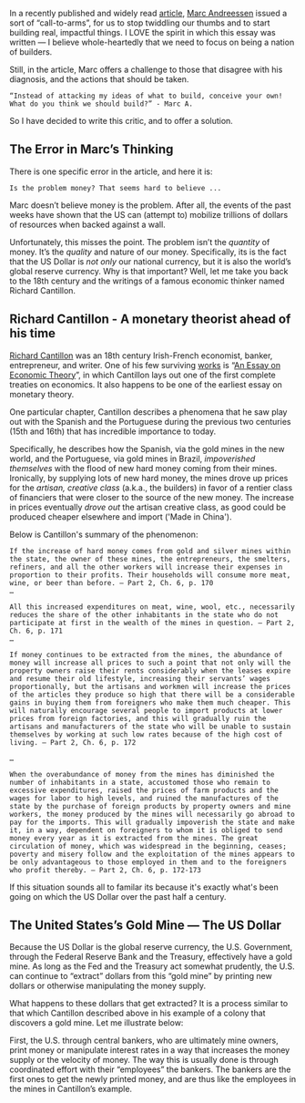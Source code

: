 In a recently published and widely read [article](https://a16z.com/2020/04/18/its-time-to-build/), [Marc Andreessen](https://twitter.com/pmarca) issued a sort of “call-to-arms”, for us to stop twiddling our thumbs and to start building real, impactful things. I LOVE the spirit in which this essay was written —  I believe whole-heartedly that we need to focus on being a nation of builders.

Still, in the article, Marc offers a challenge to those that disagree with his diagnosis, and the actions that should be taken.

```
“Instead of attacking my ideas of what to build, conceive your own! What do you think we should build?” - Marc A.
```

So I have decided to write this critic, and to offer a solution.

## The Error in Marc’s Thinking

There is one specific error in the article, and here it is:
```
Is the problem money? That seems hard to believe ...
```

Marc doesn’t believe money is the problem. After all, the events of the past weeks have shown that the US can (attempt to) mobilize trillions of dollars of resources when backed against a wall.

Unfortunately, this misses the point. The problem isn’t the _quantity_ of money. It’s the _quality_ and nature of our money. Specifically, its is the fact that the US Dollar is _not only_ our national currency, but it is also the world’s global reserve currency. Why is that important? Well, let me take you back to the 18th century and the writings of a famous economic thinker named Richard Cantillon.

## Richard Cantillon - A monetary theorist ahead of his time

[Richard Cantillon](https://en.wikipedia.org/wiki/Richard_Cantillon) was an 18th century Irish-French economist, banker, entrepreneur, and writer. One of his few surviving [works](https://mises.org/library/essay-economic-theory-0) is “[An Essay on Economic Theory](https://mises.org/library/essay-economic-theory-0)”, in which Cantillon lays out one of the first complete treaties on economics. It also happens to be one of the earliest essay on monetary theory.

One particular chapter, Cantillon describes a phenomena that he saw play out with the Spanish and the Portuguese during the previous two centuries (15th and 16th) that has incredible importance to today. 

Specifically, he describes how the Spanish, via the gold mines in the new world, and the Portuguese, via gold mines in Brazil, _impoverished themselves_ with the flood of new hard money coming from their mines. Ironically, by supplying lots of new hard money, the mines drove up prices for the _artisan, creative class_ (a.k.a., the builders) in favor of a rentier class of financiers that were closer to the source of the new money. The increase in prices eventually _drove out_ the artisan creative class, as good could be produced cheaper elsewhere and import ('Made in China').

Below is Cantillon's summary of the phenomenon:

```
If the increase of hard money comes from gold and silver mines within the state, the owner of these mines, the entrepreneurs, the smelters, refiners, and all the other workers will increase their expenses in proportion to their profits. Their households will consume more meat, wine, or beer than before. — Part 2, Ch. 6, p. 170
…

All this increased expenditures on meat, wine, wool, etc., necessarily reduces the share of the other inhabitants in the state who do not participate at first in the wealth of the mines in question. — Part 2, Ch. 6, p. 171
…

If money continues to be extracted from the mines, the abundance of money will increase all prices to such a point that not only will the property owners raise their rents considerably when the leases expire and resume their old lifestyle, increasing their servants’ wages proportionally, but the artisans and workmen will increase the prices of the articles they produce so high that there will be a considerable gains in buying them from foreigners who make them much cheaper. This will naturally encourage several people to import products at lower prices from foreign factories, and this will gradually ruin the artisans and manufacturers of the state who will be unable to sustain themselves by working at such low rates because of the high cost of living. — Part 2, Ch. 6, p. 172

…

When the overabundance of money from the mines has diminished the number of inhabitants in a state, accustomed those who remain to excessive expenditures, raised the prices of farm products and the wages for labor to high levels, and ruined the manufactures of the state by the purchase of foreign products by property owners and mine workers, the money produced by the mines will necessarily go abroad to pay for the imports. This will gradually impoverish the state and make it, in a way, dependent on foreigners to whom it is obliged to send money every year as it is extracted from the mines. The great circulation of money, which was widespread in the beginning, ceases; poverty and misery follow and the exploitation of the mines appears to be only advantageous to those employed in them and to the foreigners who profit thereby. — Part 2, Ch. 6, p. 172-173

```
If this situation sounds all to familar its because it's exactly what's been going on which the US Dollar over the past half a century.


## The United States’s Gold Mine — The US Dollar

Because the US Dollar is the global reserve currency, the U.S. Government, through the Federal Reserve Bank and the Treasury, effectively have a gold mine. As long as the Fed and the Treasury act somewhat prudently, the U.S. can continue to “extract” dollars from this “gold mine” by printing new dollars or otherwise manipulating the money supply.

What happens to these dollars that get extracted? It is a process similar to that which Cantillon described above in his example of a colony that discovers a gold mine. Let me illustrate below:

First, the U.S. through central bankers, who are ultimately mine owners, print money or manipulate interest rates in a way that increases the money supply or the velocity of money. The way this is usually done is through coordinated effort with their “employees” the bankers. The bankers are the first ones to get the newly printed money, and are thus like the employees in the mines in Cantillon’s example. 


